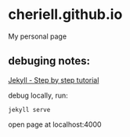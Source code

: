 # cheriell.github.io
My personal page



## debuging notes:

[Jekyll - Step by step tutorial](https://jekyllrb.com/docs/step-by-step/01-setup/)

debug locally, run:

    jekyll serve

open page at localhost:4000


